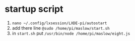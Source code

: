 # startup script 

1. `nano ~/.config/lxsession/LXDE-pi/autostart` 
2. add there line
`@sudo /home/pi/maslow/start.sh`
3. in `start.sh` put 
`/usr/bin/node /home/pi/maslow/eight.js`
